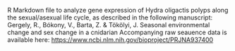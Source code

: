R Markdown file to analyze gene expression of Hydra oligactis polyps along the sexual/asexual life cycle, as described in the following manuscript:
Gergely, R., Bókony, V., Barta, Z. & Tökölyi, J. Seasonal environmental change and sex change in a cnidarian
Accompanying raw seauence data is available here: https://www.ncbi.nlm.nih.gov/bioproject/PRJNA937400

